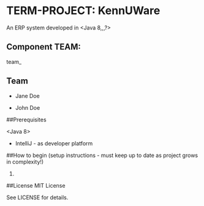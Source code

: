# TERM-PROJECT: KennUWare

An ERP system developed in <Java 8,,,?> 

##  Component TEAM:  
team_


## Team

- Jane Doe

- John Doe


##Prerequisites

<Java 8>

- IntelliJ - as developer platform


##How to begin (setup instructions - must keep up to date as project grows in complexity!)

1. 



##License
MIT License

See LICENSE for details.
